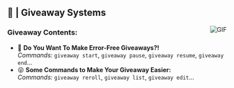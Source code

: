 ## 🎉 | Giveaway Systems

  <img align="right" alt="GIF" src="https://cdn.discordapp.com/attachments/1000111524595122236/1030563915102441492/Discord_iVosSorJza.png" />

### **Giveaway Contents:**

- 🎊 **Do You Want To Make Error-Free Giveaways?!** <br /> *Commands:* `giveaway start`, `giveaway pause`, `giveaway resume`, `giveaway end`...
- 😝 **Some Commands to Make Your Giveaway Easier:** <br /> *Commands:* `giveaway reroll`, `giveaway list`, `giveaway edit`...  
